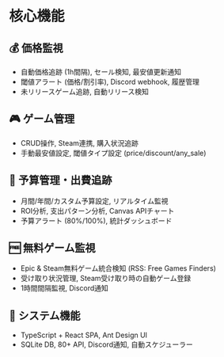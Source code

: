 # 核心機能

## 💰 価格監視
- 自動価格追跡 (1h間隔), セール検知, 最安値更新通知
- 閾値アラート (価格/割引率), Discord webhook, 履歴管理
- 未リリースゲーム追跡, 自動リリース検知

## 🎮 ゲーム管理
- CRUD操作, Steam連携, 購入状況追跡
- 手動最安値設定, 閾値タイプ設定 (price/discount/any_sale)

## 💼 予算管理・出費追跡
- 月間/年間/カスタム予算設定, リアルタイム監視
- ROI分析, 支出パターン分析, Canvas APIチャート
- 予算アラート (80%/100%), 統計ダッシュボード

## 🆓 無料ゲーム監視
- Epic & Steam無料ゲーム統合検知 (RSS: Free Games Finders)
- 受け取り状況管理, Steam受け取り時の自動ゲーム登録
- 1時間間隔監視, Discord通知

## 🔧 システム機能
- TypeScript + React SPA, Ant Design UI
- SQLite DB, 80+ API, Discord通知, 自動スケジューラー